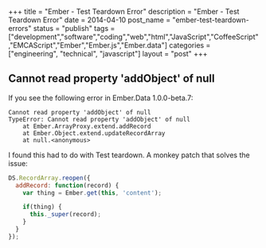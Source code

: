 +++
title = "Ember - Test Teardown Error"
description = "Ember - Test Teardown Error"
date = 2014-04-10
post_name = "ember-test-teardown-errors"
status = "publish"
tags = ["development","software","coding","web","html","JavaScript","CoffeeScript","EMCAScript","Ember","Ember.js","Ember.data"]
categories = ["engineering", "technical", "javascript"]
layout = "post"
+++

## Cannot read property 'addObject' of null

If you see the following error in Ember.Data 1.0.0-beta.7:

```
Cannot read property 'addObject' of null
TypeError: Cannot read property 'addObject' of null
    at Ember.ArrayProxy.extend.addRecord
    at Ember.Object.extend.updateRecordArray
    at null.<anonymous>
```

I found this had to do with Test teardown. A monkey patch that solves the issue:

```javascript
DS.RecordArray.reopen({
  addRecord: function(record) {
    var thing = Ember.get(this, 'content');

    if(thing) {
      this._super(record);
    }
  }
});
```
